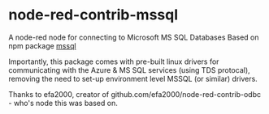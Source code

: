 # node-red-contrib-mssql
A node-red node for connecting to Microsoft MS SQL Databases
Based on npm package [mssql](https://www.npmjs.com/package/mssql) 

Importantly, this package comes with pre-built linux drivers for communicating with the Azure & MS SQL services (using TDS protocal), removing the need to set-up environment level MSSQL (or similar) drivers.

Thanks to efa2000, creator of github.com/efa2000/node-red-contrib-odbc - who's node this was based on.